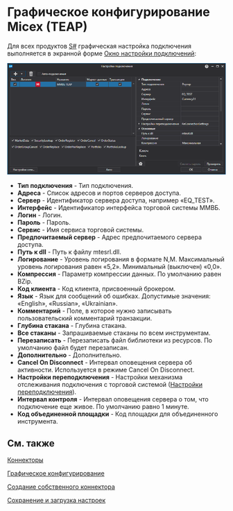 # Графическое конфигурирование Micex (TEAP)

Для всех продуктов [S\#](StockSharpAbout.md) графическая настройка подключения выполняется в экранной форме [Окно настройки подключений](API_UI_ConnectorWindow.md):

![API GUI Settings MMWBTEAP](../images/API_GUI_Settings_MMWBTEAP.png)

- **Тип подключения** \- Тип подключения.
- **Адреса** \- Список адресов и портов серверов доступа.
- **Сервер** \- Идентификатор сервера доступа, например «EQ\_TEST».
- **Интерфейс** \- Идентификатор интерфейса торговой системы ММВБ.
- **Логин** \- Логин.
- **Пароль** \- Пароль.
- **Сервис** \- Имя сервиса торговой системы.
- **Предпочитаемый сервер** \- Адрес предпочитаемого сервера доступа.
- **Путь к dll** \- Путь к файлу mtesrl.dll.
- **Логирование** \- Уровень логирования в формате N,M. Максимальный уровень логирования равен «5,2». Минимальный (выключен) «0,0».
- **Компрессия** \- Параметр компрессии данных. По умолчанию равен BZip.
- **Код клиента** \- Код клиента, присвоенный брокером.
- **Язык** \- Язык для сообщений об ошибках. Допустимые значения: «English», «Russian», «Ukrainian».
- **Комментарий** \- Поле, в которое нужно записывать пользовательский комментарий транзакции.
- **Глубина стакана** \- Глубина стакана.
- **Все стаканы** \- Запрашиваемые стаканы по всем инструментам.
- **Перезаписать** \- Перезаписать файл библиотеки из ресурсов. По умолчанию файл будет перезаписан.
- **Дополнительно** \- Дополнительно.
- **Cancel On Disconnect** \- Интервал оповещения сервера об активности. Используется в режиме Cancel On Disconnect.
- **Настройки переподключения** \- Настройки механизма отслеживания подключения с торговой системой ([Настройки переподключения](Reconnect.md)). 
- **Интервал контроля** \- Интервал оповещения сервера о том, что подключение еще живое. По умолчанию равно 1 минуте. 
- **Код объединенной площадки** \- Код площадки для объединенного инструмента. 

## См. также

[Коннекторы](API_Connectors.md)

[Графическое конфигурирование](API_ConnectorsUIConfiguration.md)

[Создание собственного коннектора](ConnectorCreating.md)

[Сохранение и загрузка настроек](API_Connectors_SaveConnectorSettings.md)
